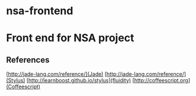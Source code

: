 nsa-frontend
============

# Front end for NSA project

## References

[http://jade-lang.com/reference/](Jade)
[http://jade-lang.com/reference/](Stylus)
[http://learnboost.github.io/stylus](fluidity)
[http://coffeescript.org](Coffeescript)

